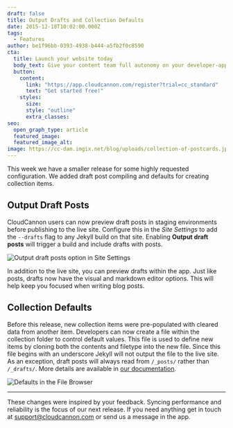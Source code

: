 ```yaml
---
draft: false
title: Output Drafts and Collection Defaults
date: 2015-12-18T10:02:00.000Z
tags:
  - Features
author: be1f96bb-0393-4938-b444-a5fb2f0c8590
cta:
  title: Launch your website today
  body_text: Give your content team full autonomy on your developer-approved tech stack with CloudCannon.
  button:
    content: 
      link: "https://app.cloudcannon.com/register?trial=cc_standard"
      text: "Get started free!"
    styles:
      size:
      style: "outline"
      extra_classes:
seo:
  open_graph_type: article
  featured_image:
  featured_image_alt:
image: https://cc-dam.imgix.net/blog/uploads/collection-of-postcards.jpg
---
```

This week we have a smaller release for some highly requested configuration. We added draft post compiling and defaults for creating collection items.

## Output Draft Posts

CloudCannon users can now preview draft posts in staging environments before publishing to the live site. Configure this in the *Site Settings* to add the `--drafts` flag to any Jekyll build on that site. Enabling **Output draft posts** will trigger a build and include drafts with posts.

![Output draft posts option in Site Settings](https://cc-dam.imgix.net/blog/assets/blog/drafts-and-defaults/output-drafts-in-settings.png)

In addition to the live site, you can preview drafts within the app. Just like posts, drafts now have the visual and markdown editor options. This will help keep you focused when writing blog posts.

## Collection Defaults

Before this release, new collection items were pre-populated with cleared data from another item. Developers can now create a file within the collection folder to control default values. This file is used to define new items by cloning both the contents and filetype into the new file. Since this file begins with an underscore Jekyll will not output the file to the live site. As an exception, draft posts will always read from `/_posts/` rather than `/_drafts/`. More details are available in [our documentation](/documentation/edit/editing/collections/).

![Defaults in the File Browser](https://cc-dam.imgix.net/blog/assets/blog/drafts-and-defaults/defaults-in-browser.png)

---

These changes were inspired by your feedback. Syncing performance and reliability is the focus of our next release. If you need anything get in touch at [support@cloudcannon.com](mailto:support@cloudcannon.com) or send us a message in the app.
